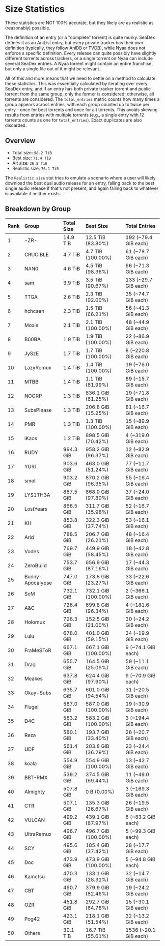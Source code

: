 # Size Statistics

These statistics are NOT 100% accurate, but they likely are as realistic as (reasonably) possible.

The definition of an entry (or a "complete" torrent) is quite murky. SeaDex defines it as an AniList entry, but every private tracker has their own definition (typically, they follow AniDB or TVDB), while Nyaa does not enforce a specific definition. Every release can quite possibly have slightly different torrents across trackers, or a single torrent on Nyaa can include several SeaDex entries. A Nyaa torrent might contain an entire franchise, but only a single file out of it might be relevant.

All of this and more means that we need to settle on a method to calculate these statistics. This was essentially calculated by iterating over every SeaDex entry, and if an entry has both private tracker torrent and public torrent from the same group, only the former is considered; otherwise, all torrents are considered. The `total_entries` metric counts how many times a group appears across entries, with each group counted up to twice per entry—once for best torrents and once for alt torrents. This avoids skewing results from entries with multiple torrents (e.g., a single entry with 12 torrents counts as one for `total_entries`). Exact duplicates are also discarded.

## Overview

- Total size: `98.2 TiB`
- Best size: `71.4 TiB`
- Alt size: `26.8 TiB`
- Realistic size: `76.1 TiB`

The `Realistic size` stat tries to emulate a scenario where a user will likely download the best dual audio release for an entry, falling back to the best single audio release if that's not present, and again falling back to whatever is available if neither exists.


## Breakdown by Group

| Rank | Group            | Total Size | Best Size           | Total Entries         |
| :----| :----------------| :----------| :-------------------| :---------------------|
| 1    | -ZR-             | 14.9 TiB   | 12.5 TiB (83.80%)   | 192 (~79.4 GiB each)  |
| 2    | CRUCiBLE         | 4.7 TiB    | 4.7 TiB (100.00%)   | 61 (~78.7 GiB each)   |
| 3    | NAN0             | 4.6 TiB    | 4.5 TiB (98.36%)    | 66 (~71.3 GiB each)   |
| 4    | sam              | 3.9 TiB    | 3.5 TiB (90.67%)    | 133 (~29.7 GiB each)  |
| 5    | TTGA             | 2.6 TiB    | 2.3 TiB (92.00%)    | 35 (~74.7 GiB each)   |
| 6    | hchcsen          | 2.3 TiB    | 1.5 TiB (66.21%)    | 56 (~41.3 GiB each)   |
| 7    | Moxie            | 2.1 TiB    | 2.1 TiB (100.00%)   | 48 (~44.9 GiB each)   |
| 8    | B00BA            | 1.9 TiB    | 1.9 TiB (100.00%)   | 22 (~86.9 GiB each)   |
| 9    | JySzE            | 1.7 TiB    | 1.7 TiB (100.00%)   | 8 (~220.8 GiB each)   |
| 10   | LazyRemux        | 1.4 TiB    | 1.4 TiB (100.00%)   | 19 (~76.0 GiB each)   |
| 11   | MTBB             | 1.4 TiB    | 1.1 TiB (81.99%)    | 89 (~15.7 GiB each)   |
| 12   | NOGRP            | 1.3 TiB    | 836.1 GiB (61.25%)  | 19 (~71.8 GiB each)   |
| 13   | SubsPlease       | 1.3 TiB    | 206.8 GiB (15.25%)  | 81 (~16.7 GiB each)   |
| 14   | PMR              | 1.3 TiB    | 1.3 TiB (100.00%)   | 15 (~89.9 GiB each)   |
| 15   | iKaos            | 1.2 TiB    | 898.5 GiB (70.42%)  | 4 (~319.0 GiB each)   |
| 16   | RUDY             | 994.3 GiB  | 958.2 GiB (96.37%)  | 12 (~82.9 GiB each)   |
| 17   | YURI             | 903.6 GiB  | 463.0 GiB (51.24%)  | 77 (~11.7 GiB each)   |
| 18   | smol             | 903.2 GiB  | 870.2 GiB (96.35%)  | 55 (~16.4 GiB each)   |
| 19   | LYS1TH3A         | 887.5 GiB  | 868.0 GiB (97.80%)  | 37 (~24.0 GiB each)   |
| 20   | LostYears        | 866.5 GiB  | 311.7 GiB (35.98%)  | 52 (~16.7 GiB each)   |
| 21   | KH               | 853.8 GiB  | 322.3 GiB (37.74%)  | 53 (~16.1 GiB each)   |
| 22   | Arid             | 788.5 GiB  | 206.7 GiB (26.21%)  | 48 (~16.4 GiB each)   |
| 23   | Vodes            | 769.7 GiB  | 449.9 GiB (58.45%)  | 18 (~42.8 GiB each)   |
| 24   | ZeroBuild        | 753.7 GiB  | 656.9 GiB (87.16%)  | 17 (~44.3 GiB each)   |
| 25   | Bunny-Apocalypse | 747.0 GiB  | 173.8 GiB (23.27%)  | 33 (~22.6 GiB each)   |
| 26   | SoM              | 732.1 GiB  | 732.1 GiB (100.00%) | 2 (~366.1 GiB each)   |
| 27   | A&C              | 726.4 GiB  | 699.8 GiB (96.34%)  | 4 (~181.6 GiB each)   |
| 28   | Holomux          | 726.3 GiB  | 152.5 GiB (21.00%)  | 30 (~24.2 GiB each)   |
| 29   | Lulu             | 678.0 GiB  | 401.0 GiB (59.15%)  | 34 (~19.9 GiB each)   |
| 30   | FraMeSToR        | 667.1 GiB  | 667.1 GiB (100.00%) | 9 (~74.1 GiB each)    |
| 31   | Drag             | 655.7 GiB  | 164.5 GiB (25.09%)  | 59 (~11.1 GiB each)   |
| 32   | Meakes           | 637.8 GiB  | 624.4 GiB (97.90%)  | 9 (~70.9 GiB each)    |
| 33   | Okay-Subs        | 635.7 GiB  | 601.0 GiB (94.54%)  | 31 (~20.5 GiB each)   |
| 34   | Flugel           | 587.0 GiB  | 587.0 GiB (100.00%) | 19 (~30.9 GiB each)   |
| 35   | D4C              | 583.2 GiB  | 583.2 GiB (100.00%) | 3 (~194.4 GiB each)   |
| 36   | Reza             | 580.1 GiB  | 193.7 GiB (33.40%)  | 28 (~20.7 GiB each)   |
| 37   | UDF              | 561.4 GiB  | 203.8 GiB (36.29%)  | 23 (~24.4 GiB each)   |
| 38   | koala            | 554.9 GiB  | 554.9 GiB (100.00%) | 13 (~42.7 GiB each)   |
| 39   | BBT-RMX          | 539.2 GiB  | 374.5 GiB (69.44%)  | 11 (~49.0 GiB each)   |
| 40   | Almighty         | 507.8 GiB  | 0 B (0.00%)         | 3 (~169.3 GiB each)   |
| 41   | CTR              | 507.1 GiB  | 135.3 GiB (26.67%)  | 26 (~19.5 GiB each)   |
| 42   | VULCAN           | 499.2 GiB  | 439.1 GiB (87.97%)  | 6 (~83.2 GiB each)    |
| 43   | UltraRemux       | 496.7 GiB  | 496.7 GiB (100.00%) | 5 (~99.3 GiB each)    |
| 44   | SCY              | 495.6 GiB  | 185.4 GiB (37.42%)  | 28 (~17.7 GiB each)   |
| 45   | Doc              | 473.9 GiB  | 473.9 GiB (100.00%) | 5 (~94.8 GiB each)    |
| 46   | Kametsu          | 470.3 GiB  | 133.1 GiB (28.31%)  | 32 (~14.7 GiB each)   |
| 47   | CBT              | 460.7 GiB  | 379.9 GiB (82.46%)  | 19 (~24.2 GiB each)   |
| 48   | OZR              | 451.8 GiB  | 292.7 GiB (64.78%)  | 15 (~30.1 GiB each)   |
| 49   | Pog42            | 423.1 GiB  | 218.1 GiB (51.54%)  | 32 (~13.2 GiB each)   |
| 50   | Others           | 30.1 TiB   | 16.7 TiB (55.61%)   | 1536 (~20.1 GiB each) |
